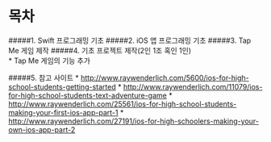 # 목차

#####1. Swift 프로그래밍 기초
#####2. iOS 앱 프로그래밍 기초 
#####3. Tap Me 게임 제작
#####4. 기초 프로젝트 제작(2인 1조 혹인 1인)  
* 
Tap Me 게임의 기능 추가

#####5. 참고 사이트
* 
http://www.raywenderlich.com/5600/ios-for-high-school-students-getting-started
* 
http://www.raywenderlich.com/11079/ios-for-high-school-students-text-adventure-game
* 
http://www.raywenderlich.com/25561/ios-for-high-school-students-making-your-first-ios-app-part-1
* 
http://www.raywenderlich.com/27191/ios-for-high-schoolers-making-your-own-ios-app-part-2




